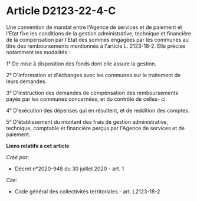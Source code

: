 # Article D2123-22-4-C

Une convention de mandat entre l'Agence de services et de paiement et l'Etat fixe les conditions de la gestion
administrative, technique et financière de la compensation par l'Etat des sommes engagées par les communes au titre des
remboursements mentionnés à l'article L. 2123-18-2. Elle précise notamment les modalités : 

1° De mise à disposition des fonds dont elle assure la gestion. 

2° D'information et d'échanges avec les communes sur le traitement de leurs demandes. 

3° D'instruction des demandes de compensation des remboursements payés par les communes concernées, et du contrôle de celles-
ci. 

4° D'exécution des dépenses qui en résultent, et de reddition des comptes. 

5° D'établissement du montant des frais de gestion administrative, technique, comptable et financière perçus par l'Agence de
services et de paiement.

**Liens relatifs à cet article**

_Créé par_:

  - Décret n°2020-948 du 30 juillet 2020 - art. 1

_Cite_:

  - Code général des collectivités territoriales - art. L2123-18-2
